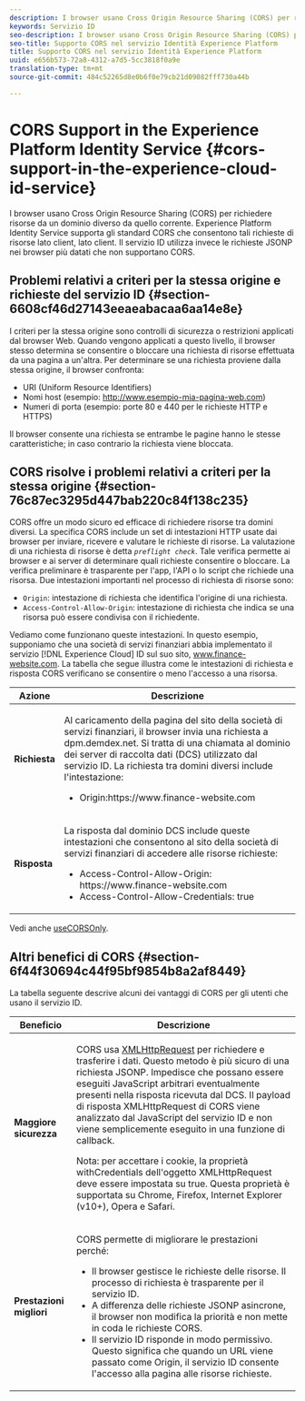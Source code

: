 ```yaml
---
description: I browser usano Cross Origin Resource Sharing (CORS) per richiedere risorse da un dominio diverso da quello corrente. Experience Platform Identity Service supporta gli standard CORS che consentono tali richieste di risorse lato client, lato client. Il servizio ID utilizza invece le richieste JSONP nei browser più datati che non supportano CORS.
keywords: Servizio ID
seo-description: I browser usano Cross Origin Resource Sharing (CORS) per richiedere risorse da un dominio diverso da quello corrente. Experience Platform Identity Service supporta gli standard CORS che consentono tali richieste di risorse lato client, lato client. Il servizio ID utilizza invece le richieste JSONP nei browser più datati che non supportano CORS.
seo-title: Supporto CORS nel servizio Identità Experience Platform
title: Supporto CORS nel servizio Identità Experience Platform
uuid: e656b573-72a8-4312-a7d5-5cc3818f0a9e
translation-type: tm+mt
source-git-commit: 484c52265d8e0b6f0e79cb21d09082fff730a44b

---
```



# CORS Support in the Experience Platform Identity Service {#cors-support-in-the-experience-cloud-id-service}

I browser usano Cross Origin Resource Sharing (CORS) per richiedere risorse da un dominio diverso da quello corrente. Experience Platform Identity Service supporta gli standard CORS che consentono tali richieste di risorse lato client, lato client. Il servizio ID utilizza invece le richieste JSONP nei browser più datati che non supportano CORS.

## Problemi relativi a criteri per la stessa origine e richieste del servizio ID {#section-6608cf46d27143eeaeabacaa6aa14e8e}

I criteri per la stessa origine sono controlli di sicurezza o restrizioni applicati dal browser Web. Quando vengono applicati a questo livello, il browser stesso determina se consentire o bloccare una richiesta di risorse effettuata da una pagina a un&#39;altra. Per determinare se una richiesta proviene dalla stessa origine, il browser confronta:

* URI (Uniform Resource Identifiers)
* Nomi host (esempio: http://www.esempio-mia-pagina-web.com)
* Numeri di porta (esempio: porte 80 e 440 per le richieste HTTP e HTTPS)

Il browser consente una richiesta se entrambe le pagine hanno le stesse caratteristiche; in caso contrario la richiesta viene bloccata.

## CORS risolve i problemi relativi a criteri per la stessa origine {#section-76c87ec3295d447bab220c84f138c235}

CORS offre un modo sicuro ed efficace di richiedere risorse tra domini diversi. La specifica CORS include un set di intestazioni HTTP usate dai browser per inviare, ricevere e valutare le richieste di risorse. La valutazione di una richiesta di risorse è detta *`preflight check`*. Tale verifica permette ai browser e ai server di determinare quali richieste consentire o bloccare. La verifica preliminare è trasparente per l&#39;app, l&#39;API o lo script che richiede una risorsa. Due intestazioni importanti nel processo di richiesta di risorse sono:

* `Origin`: intestazione di richiesta che identifica l&#39;origine di una richiesta.
* `Access-Control-Allow-Origin`: intestazione di richiesta che indica se una risorsa può essere condivisa con il richiedente.

Vediamo come funzionano queste intestazioni. In questo esempio, supponiamo che una società di servizi finanziari abbia implementato il servizio [!DNL Experience Cloud] ID sul suo sito, www.finance-website.com. La tabella che segue illustra come le intestazioni di richiesta e risposta CORS verificano se consentire o meno l&#39;accesso a una risorsa.

<table id="table_B004ACF52B5A4D33B1DCF7EA77BE4E6D"> 
 <thead> 
  <tr> 
   <th colname="col1" class="entry"> Azione </th> 
   <th colname="col2" class="entry"> Descrizione </th> 
  </tr> 
 </thead>
 <tbody> 
  <tr> 
   <td colname="col1"> <p> <b>Richiesta</b> </p> </td> 
   <td colname="col2"> <p>Al caricamento della pagina del sito della società di servizi finanziari, il browser invia una richiesta a <span class="codeph">dpm.demdex.net</span>. Si tratta di una chiamata al dominio dei server di raccolta dati (DCS) utilizzato dal servizio ID. La richiesta tra domini diversi include l'intestazione: </p> <p> 
     <ul class="simplelist"> 
      <li> <span class="codeph"> Origin:https://www.finance-website.com</span> </li> 
     </ul> </p> </td> 
  </tr> 
  <tr> 
   <td colname="col1"> <p> <b>Risposta</b> </p> </td> 
   <td colname="col2"> <p>La risposta dal dominio DCS include queste intestazioni che consentono al sito della società di servizi finanziari di accedere alle risorse richieste: </p> <p> 
     <ul class="simplelist"> 
      <li> <span class="codeph"> Access-Control-Allow-Origin: https://www.finance-website.com</span> </li> 
      <li> <span class="codeph"> Access-Control-Allow-Credentials: true</span> </li> 
     </ul> </p> </td> 
  </tr> 
 </tbody> 
</table>

Vedi anche [useCORSOnly](../library/function-vars/use-cors-only.md#reference-8a9a143d838b48d6b23329b84b13e1fa).

## Altri benefici di CORS {#section-6f44f30694c44f95bf9854b8a2af8449}

La tabella seguente descrive alcuni dei vantaggi di CORS per gli utenti che usano il servizio ID.

<table id="table_AEB51A263D454F90B66E8C8D0513CF79"> 
 <thead> 
  <tr> 
   <th colname="col1" class="entry"> Beneficio </th> 
   <th colname="col2" class="entry"> Descrizione </th> 
  </tr>
 </thead>
 <tbody> 
  <tr> 
   <td colname="col1"> <p><b>Maggiore sicurezza</b> </p> </td> 
   <td colname="col2"> <p>CORS usa <a href="https://developer.mozilla.org/en-US/docs/Web/API/XMLHttpRequest" format="https" scope="external">XMLHttpRequest</a> per richiedere e trasferire i dati. Questo metodo è più sicuro di una richiesta JSONP. Impedisce che possano essere eseguiti JavaScript arbitrari eventualmente presenti nella risposta ricevuta dal DCS. Il payload di risposta XMLHttpRequest di CORS viene analizzato dal JavaScript del servizio ID e non viene semplicemente eseguito in una funzione di callback. </p> <p> <p>Nota: per accettare i cookie, la proprietà <span class="codeph">withCredentials </span>dell'oggetto <span class="codeph">XMLHttpRequest</span> deve essere impostata su <span class="codeph">true</span>. Questa proprietà è supportata su Chrome, Firefox, Internet Explorer (v10+), Opera e Safari. </p> </p> </td> 
  </tr> 
  <tr> 
   <td colname="col1"> <p><b>Prestazioni migliori</b> </p> </td> 
   <td colname="col2"> <p>CORS permette di migliorare le prestazioni perché: </p> 
    <ul id="ul_EC3A178003A94D70883B914050D7C464"> 
     <li id="li_F8B44352BFBB46CDBD07AE40B9F2D0EC">Il browser gestisce le richieste delle risorse. Il processo di richiesta è trasparente per il servizio ID. </li> 
     <li id="li_C63E43A4CAB84210AB6A39100E5864BE">A differenza delle richieste JSONP asincrone, il browser non modifica la priorità e non mette in coda le richieste CORS. </li> 
     <li id="li_1A2A15F591B84D1BAED3CFAB391EEBEC">Il servizio ID risponde in modo permissivo. Questo significa che quando un URL viene passato come <span class="codeph">Origin</span>, il servizio ID consente l'accesso alla pagina alle risorse richieste. </li> 
    </ul> </td> 
  </tr> 
 </tbody> 
</table>

